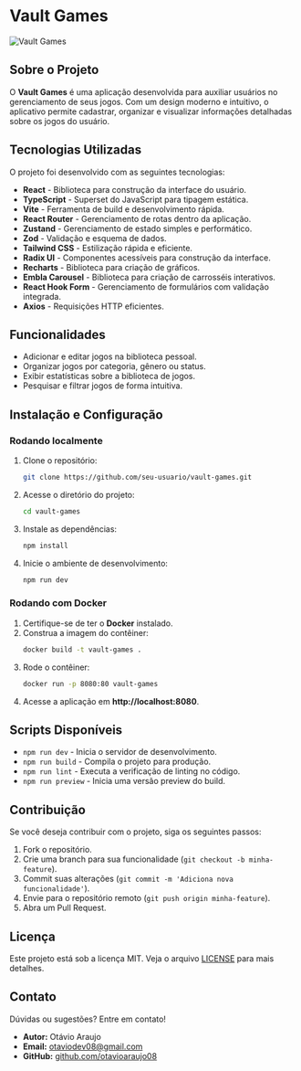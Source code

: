 # Vault Games

![Vault Games](https://avatars.githubusercontent.com/u/51797012?v=4)

## Sobre o Projeto

O **Vault Games** é uma aplicação desenvolvida para auxiliar usuários no gerenciamento de seus jogos. Com um design moderno e intuitivo, o aplicativo permite cadastrar, organizar e visualizar informações detalhadas sobre os jogos do usuário.

## Tecnologias Utilizadas

O projeto foi desenvolvido com as seguintes tecnologias:

- **React** - Biblioteca para construção da interface do usuário.
- **TypeScript** - Superset do JavaScript para tipagem estática.
- **Vite** - Ferramenta de build e desenvolvimento rápida.
- **React Router** - Gerenciamento de rotas dentro da aplicação.
- **Zustand** - Gerenciamento de estado simples e performático.
- **Zod** - Validação e esquema de dados.
- **Tailwind CSS** - Estilização rápida e eficiente.
- **Radix UI** - Componentes acessíveis para construção da interface.
- **Recharts** - Biblioteca para criação de gráficos.
- **Embla Carousel** - Biblioteca para criação de carrosséis interativos.
- **React Hook Form** - Gerenciamento de formulários com validação integrada.
- **Axios** - Requisições HTTP eficientes.

## Funcionalidades

- Adicionar e editar jogos na biblioteca pessoal.
- Organizar jogos por categoria, gênero ou status.
- Exibir estatísticas sobre a biblioteca de jogos.
- Pesquisar e filtrar jogos de forma intuitiva.

## Instalação e Configuração

### Rodando localmente

1. Clone o repositório:
   ```sh
   git clone https://github.com/seu-usuario/vault-games.git
   ```
2. Acesse o diretório do projeto:
   ```sh
   cd vault-games
   ```
3. Instale as dependências:
   ```sh
   npm install
   ```
4. Inicie o ambiente de desenvolvimento:
   ```sh
   npm run dev
   ```

### Rodando com Docker

1. Certifique-se de ter o **Docker** instalado.
2. Construa a imagem do contêiner:
   ```sh
   docker build -t vault-games .
   ```
3. Rode o contêiner:
   ```sh
   docker run -p 8080:80 vault-games
   ```
4. Acesse a aplicação em **http://localhost:8080**.

## Scripts Disponíveis

- `npm run dev` - Inicia o servidor de desenvolvimento.
- `npm run build` - Compila o projeto para produção.
- `npm run lint` - Executa a verificação de linting no código.
- `npm run preview` - Inicia uma versão preview do build.

## Contribuição

Se você deseja contribuir com o projeto, siga os seguintes passos:

1. Fork o repositório.
2. Crie uma branch para sua funcionalidade (`git checkout -b minha-feature`).
3. Commit suas alterações (`git commit -m 'Adiciona nova funcionalidade'`).
4. Envie para o repositório remoto (`git push origin minha-feature`).
5. Abra um Pull Request.

## Licença

Este projeto está sob a licença MIT. Veja o arquivo [LICENSE](LICENSE) para mais detalhes.

## Contato

Dúvidas ou sugestões? Entre em contato!

- **Autor:** Otávio Araujo
- **Email:** otaviodev08@gmail.com
- **GitHub:** [github.com/otavioaraujo08](https://github.com/otavioaraujo08)
